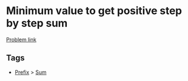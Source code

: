 # Minimum value to get positive step by step sum

[Problem link](https://leetcode.com/problems/minimum-value-to-get-positive-step-by-step-sum)

## Tags

* [Prefix](/README.md#Prefix) > [Sum](/README.md#Prefix-Sum)
